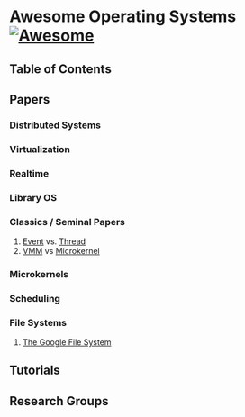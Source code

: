 # Awesome Operating Systems [![Awesome](https://cdn.rawgit.com/sindresorhus/awesome/d7305f38d29fed78fa85652e3a63e154dd8e8829/media/badge.svg)](https://github.com/sindresorhus/awesome)

## Table of Contents

## Papers

### Distributed Systems
### Virtualization
### Realtime
### Library OS
### Classics / Seminal Papers
1. [Event](https://web.stanford.edu/~ouster/cgi-bin/papers/threads.pdf) vs. [Thread](https://www.cc.gatech.edu/classes/AY2009/cs4210_fall/papers/threads-hotos-2003.pdf)
2. [VMM](https://www.usenix.org/legacy/event/hotos05/final_papers/full_papers/hand/hand.pdf) vs [Microkernel](https://os.itec.kit.edu/downloads/publ_2005_heiser-ua_vm-monitors-microkernels.pdf)
### Microkernels
### Scheduling
### File Systems
1.  [The Google File System](http://sgotiweb.epn.edu.ec/~emafla/Cursos/CD/docs/gfs-sosp2003.pdf)

## Tutorials

## Research Groups
